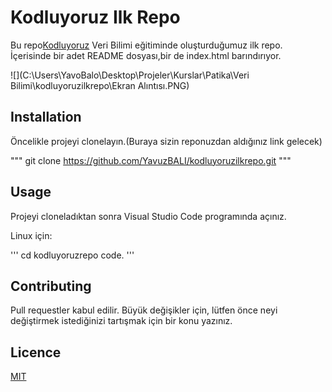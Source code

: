 # Kodluyoruz Ilk Repo

Bu repo[Kodluyoruz](https://www.kodluyoruz.org) Veri Bilimi eğitiminde oluşturduğumuz ilk repo. İçerisinde bir adet README dosyası,bir de index.html barındırıyor.

![](C:\Users\YavoBalo\Desktop\Projeler\Kurslar\Patika\Veri Bilimi\kodluyoruzilkrepo\Ekran Alıntısı.PNG)

## Installation

Öncelikle projeyi clonelayın.(Buraya sizin reponuzdan aldığınız link gelecek)

"""
git clone https://github.com/YavuzBALI/kodluyoruzilkrepo.git
"""

## Usage

Projeyi cloneladıktan sonra Visual Studio Code programında açınız.

Linux için:

'''
cd kodluyoruzrepo
code.
'''
## Contributing

Pull requestler kabul edilir. Büyük değişikler için, lütfen önce neyi değiştirmek istediğinizi tartışmak için bir konu yazınız.

## Licence

[MIT](https://choosealicense.com/licenses/mit/)
